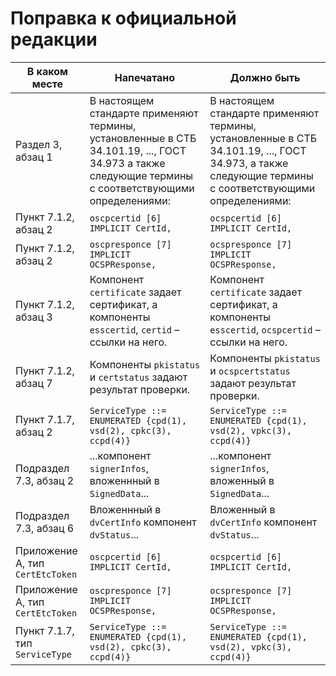 # Поправка к официальной редакции

| В каком месте | Напечатано | Должно быть |
|---------------|------------|-------------|
| Раздел 3, абзац 1 | В настоящем стандарте применяют термины, установленные в СТБ 34.101.19, ..., ГОСТ 34.973 а также следующие термины с соответствующими определениями: | В настоящем стандарте применяют термины, установленные в СТБ 34.101.19, ..., ГОСТ 34.973, а также следующие термины с соответствующими определениями: |
| Пункт 7.1.2, абзац 2 | `osсpcertid [6] IMPLICIT CertId,` | `ocspcertid [6] IMPLICIT CertId,` |
| Пункт 7.1.2, абзац 2 | `oscpresponce [7] IMPLICIT OCSPResponse,` | `ocspresponce [7] IMPLICIT OCSPResponse,` |
| Пункт 7.1.2, абзац 3 | Компонент `certificate` задает сертификат, а компоненты `esscertid`, `certid` – ссылки на него. | Компонент `certificate` задает сертификат, а компоненты `esscertid`, `ocspcertid` – ссылки на него. |
| Пункт 7.1.2, абзац 7 | Компоненты `pkistatus` и `certstatus` задают результат проверки. | Компоненты `pkistatus` и `ocspcertstatus` задают результат проверки. |
| Пункт 7.1.7, абзац 2 | `ServiceType ::= ENUMERATED {cpd(1), vsd(2), cpkc(3), ccpd(4)}` | `ServiceType ::= ENUMERATED {cpd(1), vsd(2), vpkc(3), ccpd(4)}` |
| Подраздел 7.3, абзац 2 | ...компонент `signerInfos`, вложеннный в `SignedData`... | ...компонент `signerInfos`, вложенный в `SignedData`... |
| Подраздел 7.3, абзац 6 | Вложеннный в `dvCertInfo` компонент `dvStatus`... | Вложенный в `dvCertInfo` компонент `dvStatus`... |
| Приложение A, тип `CertEtcToken` | `osсpcertid [6] IMPLICIT CertId,` | `ocspcertid [6] IMPLICIT CertId,` |
| Приложение A, тип `CertEtcToken` | `oscpresponce [7] IMPLICIT OCSPResponse,` | `ocspresponce [7] IMPLICIT OCSPResponse,` |
| Пункт 7.1.7, тип `ServiceType` | `ServiceType ::= ENUMERATED {cpd(1), vsd(2), cpkc(3), ccpd(4)}` | `ServiceType ::= ENUMERATED {cpd(1), vsd(2), vpkc(3), ccpd(4)}` |

